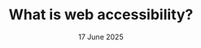 ---
title: 'What is web accessibility?'
description: 'Learning about and understanding what web accessibility is'
date: '17 June 2025'
draft: true
---